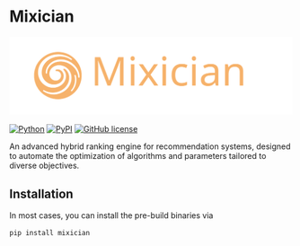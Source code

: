 # Mixician

![Mixician](https://github.com/yinsn/Mixician/blob/develop/docs/images/Mixician.svg)

[![Python](https://img.shields.io/badge/python3.9-red?logo=Python&logoColor=white)](https://www.python.org)
[![PyPI](https://img.shields.io/pypi/v/mixician?color=green)](https://pypi.org/project/mixician/)
[![GitHub license](https://img.shields.io/badge/license-MIT-blue.svg)](https://github.com/yinsn/Mixician)

An advanced hybrid ranking engine for recommendation systems, designed to automate the optimization of algorithms and parameters tailored to diverse objectives.

## Installation

In most cases, you can install the pre-build binaries via

```sh
pip install mixician
```
